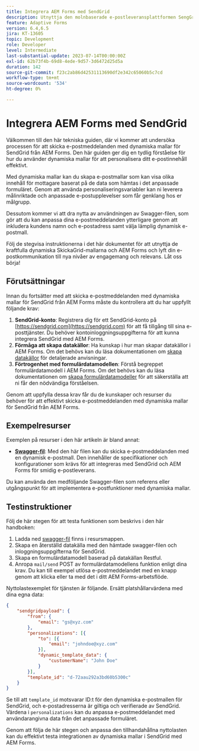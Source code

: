 ```yaml
---
title: Integrera AEM Forms med SendGrid
description: Utnyttja den molnbaserade e-postleveransplattformen SengGrid med AEM Forms.
feature: Adaptive Forms
version: 6.4,6.5
jira: KT-13605
topic: Development
role: Developer
level: Intermediate
last-substantial-update: 2023-07-14T00:00:00Z
exl-id: 62b73f4b-69d8-4ede-9d57-3d6472d25d5a
duration: 142
source-git-commit: f23c2ab86d42531113690df2e342c65060b5c7cd
workflow-type: tm+mt
source-wordcount: '534'
ht-degree: 0%

---
```


# Integrera AEM Forms med SendGrid

Välkommen till den här tekniska guiden, där vi kommer att undersöka processen för att skicka e-postmeddelanden med dynamiska mallar för SendGrid från AEM Forms. Den här guiden ger dig en tydlig förståelse för hur du använder dynamiska mallar för att personalisera ditt e-postinnehåll effektivt.

Med dynamiska mallar kan du skapa e-postmallar som kan visa olika innehåll för mottagare baserat på de data som hämtas i det anpassade formuläret. Genom att använda personaliseringsvariabler kan ni leverera målinriktade och anpassade e-postupplevelser som får genklang hos er målgrupp.

Dessutom kommer vi att dra nytta av användningen av Swagger-filen, som gör att du kan anpassa dina e-postmeddelanden ytterligare genom att inkludera kundens namn och e-postadress samt välja lämplig dynamisk e-postmall.

Följ de stegvisa instruktionerna i det här dokumentet för att utnyttja de kraftfulla dynamiska SkickaGrid-mallarna och AEM Forms och lyft din e-postkommunikation till nya nivåer av engagemang och relevans. Låt oss börja!

## Förutsättningar

Innan du fortsätter med att skicka e-postmeddelanden med dynamiska mallar för SendGrid från AEM Forms måste du kontrollera att du har uppfyllt följande krav:

1. **SendGrid-konto**: Registrera dig för ett SendGrid-konto på [https://sendgrid.com](https://sendgrid.com) för att få tillgång till sina e-posttjänster. Du behöver kontoinloggningsuppgifterna för att kunna integrera SendGrid med AEM Forms.
1. **Förmåga att skapa datakällor**: Ha kunskap i hur man skapar datakällor i AEM Forms. Om det behövs kan du läsa dokumentationen om [skapa datakällor](https://experienceleague.adobe.com/docs/experience-manager-learn/forms/ic-web-channel-tutorial/parttwo.html) för detaljerade anvisningar.
1. **Förtrogenhet med formulärdatamodellen**: Förstå begreppet formulärdatamodell i AEM Forms. Om det behövs kan du läsa dokumentationen om [skapa formulärdatamodeller](https://experienceleague.adobe.com/docs/experience-manager-65/forms/form-data-model/create-form-data-models.html) för att säkerställa att ni får den nödvändiga förståelsen.

Genom att uppfylla dessa krav får du de kunskaper och resurser du behöver för att effektivt skicka e-postmeddelanden med dynamiska mallar för SendGrid från AEM Forms.

## Exempelresurser

Exemplen på resurser i den här artikeln är bland annat:

* **[Swagger-fil](assets/SendGridWithDynamicTemplate.yaml)**: Med den här filen kan du skicka e-postmeddelanden med en dynamisk e-postmall. Den innehåller de specifikationer och konfigurationer som krävs för att integreras med SendGrid och AEM Forms för smidig e-postleverans.

Du kan använda den medföljande Swagger-filen som referens eller utgångspunkt för att implementera e-postfunktioner med dynamiska mallar.

## Testinstruktioner

Följ de här stegen för att testa funktionen som beskrivs i den här handboken:

1. Ladda ned [swagger-fil](assets/SendGridWithDynamicTemplate.yaml) finns i resursmappen.
2. Skapa en återställd datakälla med den hämtade swagger-filen och inloggningsuppgifterna för SendGrid.
3. Skapa en formulärdatamodell baserad på datakällan Restful.
4. Anropa `mail/send` POST av formulärdatamodellens funktion enligt dina krav. Du kan till exempel utlösa e-postmeddelandet med en knapp genom att klicka eller ta med det i ditt AEM Forms-arbetsflöde.

Nyttolastexemplet för tjänsten är följande. Ersätt platshållarvärdena med dina egna data:

```json
{
    "sendgridpayload": {
        "from": {
            "email": "gs@xyz.com"
        },
        "personalizations": [{
            "to": [{
                "email": "johndoe@xyz.com"
            }],
            "dynamic_template_data": {
                "customerName": "John Doe"
            }
        }],
        "template_id": "d-72aau292a3bd60b5300c"
    }
}
```

Se till att `template_id` motsvarar ID:t för den dynamiska e-postmallen för SendGrid, och e-postadresserna är giltiga och verifierade av SendGrid. Värdena i `personalizations` kan du anpassa e-postmeddelandet med användarangivna data från det anpassade formuläret.

Genom att följa de här stegen och anpassa den tillhandahållna nyttolasten kan du effektivt testa integrationen av dynamiska mallar i SendGrid med AEM Forms.
